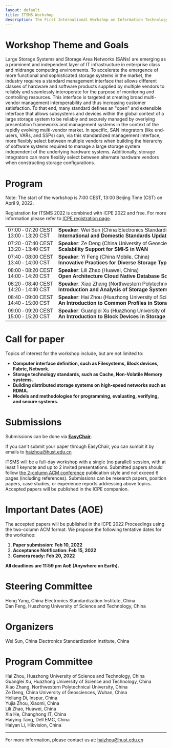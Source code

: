 ```yaml
---
layout: default
title: ITSMS Workshop
description: The First International Workshop on Information Technology Storage Management Specification
---
```


# Workshop Theme and Goals

Large Storage Systems and Storage Area Networks (SANs) are emerging as a prominent and independent layer of IT infrastructure in enterprise class and midrange computing environments. To accelerate the emergence of more functional and sophisticated storage systems in the market, the industry requires a standard management interface that allows different classes of hardware and software products supplied by multiple vendors to reliably and seamlessly interoperate for the purpose of monitoring and controlling resources. This interface is targeted at creating broad multi-vendor management interoperability and thus increasing customer satisfaction. To that end, many standard defines an "open" and extensible interface that allows subsystems and devices within the global context of a large storage system to be reliably and securely managed by overlying presentation frameworks and management systems in the context of the rapidly evolving multi-vendor market. In specific, SAN integrators (like end-users, VARs, and SSPs) can, via this standardized management interface, more flexibly select between multiple vendors when building the hierarchy of software systems required to manage a large storage system independent of the underlying hardware systems. Additionally, storage integrators can more flexibly select between alternate hardware vendors when constructing storage configurations. 

# Program

Note: The start of the workshop is 7:00 CEST, 13:00 Beijing Time (CST) on April 9, 2022.   

Registration for ITSMS 2022 is combined with ICPE 2022 and free. For more information please refer to [ICPE registration page](https://icpe2022.spec.org/registration/).

<table style="font-family:arial; font-size:16px">
  <tbody>
    <tr>
      <td nowrap="nowrap">07:00 - 07:20 CEST <br /> 13:00 - 13:20 CST</td>
      <td nowrap="nowrap"><strong>Speaker</strong>: Wei Sun (China Electronics Standardization Institute, China) <br /> <strong>International and Domestic Standards Updates on Storage Technologies</strong></td>
    </tr>
    <tr>
      <td nowrap="nowrap">07:20 - 07:40 CEST <br /> 13:20 - 13:40 CST</td>
      <td nowrap="nowrap"><strong>Speaker</strong>: Ze Deng (China University of Geosciences (Wuhan), China) <br /> <strong>Scalability Support for SMI-S in WAN</strong></td>
    </tr>
    <tr>
      <td nowrap="nowrap">07:40 - 08:00 CEST <br /> 13:40 - 14:00 CST</td>
      <td nowrap="nowrap"><strong>Speaker</strong>: Yi Feng (China Mobile, China) <br /> <strong>Innovative Practices for Diverse Storage Types of China Mobile</strong></td>
    </tr>
    <tr>
      <td nowrap="nowrap">08:00 - 08:20 CEST <br /> 14:00 - 14:20 CST</td>
      <td nowrap="nowrap"><strong>Speaker</strong>: Lili Zhao (Huawei, China) <br /> <strong>Open Architecture Cloud Native Database Solution</strong></td>
    </tr>
    <tr>
      <td nowrap="nowrap">08:20 - 08:40 CEST <br /> 14:20 - 14:40 CST</td>
      <td nowrap="nowrap"><strong>Speaker</strong>: Xiao Zhang (Northwestern Polytechnical University, China) <br /> <strong>Introduction and Analysis of Storage System Standands</strong></td>
    </tr>
    <tr>
      <td nowrap="nowrap">08:40 - 09:00 CEST <br /> 14:40 - 15:00 CST</td>
      <td nowrap="nowrap"><strong>Speaker</strong>: Hai Zhou (Huazhong University of Science and Technology, China) <br /> <strong>An Introduction to Common Profiles in Storage Management Standards</strong></td>
    </tr>
    <tr>
      <td nowrap="nowrap">09:00 - 09:20 CEST <br /> 15:00 - 15:20 CST</td>
      <td nowrap="nowrap"><strong>Speaker</strong>: Guanglei Xu (Huazhong University of Science and Technology, China) <br /> <strong>An Introduction to Block Devices in Storage Management Standards</strong></td>
    </tr>
  </tbody>
</table>

# Call for paper

Topics of interest for the workshop include, but are not limited to:
- **Computer interface definition, such as Filesystems, Block devices, Fabric, Network.**
- **Storage technology standards, such as Cache, Non-Volatile Memory systems.**
- **Building distributed storage systems on high-speed networks such as RDMA.**
- **Models and methodologies for programming, evaluating, verifying, and secure systems.**

# Submissions

Submissions can be done via [**EasyChair**](https://easychair.org/conferences/?conf=itsms2022).

If you can't submit your paper through EasyChair, you can sumbit it by emails to [haizhou@hust.edu.cn](mailto:haizhou@hust.edu.cn)

ITSMS will be a full-day workshop with a single (no parallel) session, with at least 1 keynote and up to 2 invited presentations. Submitted papers should follow [the 2-column ACM conference](https://www.acm.org/publications/proceedings-template) publication style and not exceed 6 pages (including references). Submissions can be research papers, position papers, case studies, or experience reports addressing above topics. Accepted papers will be published in the ICPE companion.


# Important Dates (AOE)

The accepted papers will be published in the ICPE 2022 Proceedings using the two-column ACM format. We propose the following tentative dates for the workshop:

1. **Paper submission: Feb 10, 2022**
2. **Acceptance Notification: Feb 15, 2022**
3. **Camera ready: Feb 20, 2022**

**All deadlines are 11:59 pm AoE (Anywhere on Earth).**

# Steering Committee

Hong Yang, China Electronics Standardization Institute, China  
Dan Feng, Huazhong University of Science and Technology, China

# Organizers

Wei Sun, China Electronics Standardization Institute, China

# Program Committee

Hai Zhou, Huazhong University of Science and Technology, China  
Guanglei Xu, Huazhong University of Science and Technology, China  
Xiao Zhang, Northwestern Polytechnical University, China  
Ze Deng, China University of Geosciences, Wuhan, China  
Heliang Di, Inspur, China  
Yujia Zhou, Xiaomi, China  
Lili Zhao, Huawei, China  
Xia He, Changhong IT, China  
Haiying Tang, Dell EMC, China  
Haiyan Li, Hikvision, China  

---

For more information, please contact us at: [haizhou@hust.edu.cn](mailto:haizhou@hust.edu.cn)



